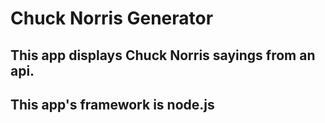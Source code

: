 # Chuck Norris Generator
## This app displays Chuck Norris sayings from an api. 
## This app's framework is node.js